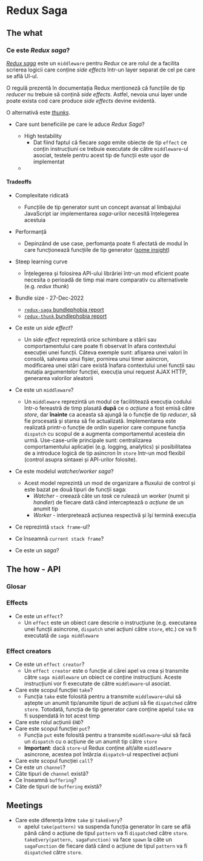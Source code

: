 # Redux Saga

## The what

### Ce este _Redux saga_?

[_Redux saga_](https://redux-saga.js.org/) este un `middleware` pentru _Redux_ ce are rolul de a facilita scrierea logicii care conține _side effects_ într-un layer separat de cel pe care se află UI-ul.

O regulă prezentă în documentația Redux menționeză că funcțiile de tip _reducer_ nu trebuie să conțină _side effects_. Astfel, nevoia unui layer unde poate exista cod care produce _side effects_ devine evidentă.

O alternativă este [_thunks_](https://redux.js.org/usage/writing-logic-thunks).

- Care sunt beneficiile pe care le aduce _Redux Saga_?

  - High testability
    - Dat fiind faptul că fiecare _saga_ emite obiecte de tip `effect` ce conțin instrucțiuni ce trebuie executate de către `middleware`-ul asociat, testele pentru acest tip de funcții este ușor de implementat
  -

#### Tradeoffs

- Complexitate ridicată
  - Funcțiile de tip generator sunt un concept avansat al limbajului JavaScript iar implementarea _saga_-urilor necesită înțelegerea acestuia
- Performanță
  - Depinzând de use case, perfomanța poate fi afectată de modul în care funcționează funcțiile de tip generator ([some insight](https://stackoverflow.com/a/70672133/9080110))
- Steep learning curve
  - Înțelegerea și folosirea API-ului librăriei într-un mod eficient poate necesita o perioadă de timp mai mare comparativ cu alternativele (e.g. _redux thunk_)
- Bundle size - 27-Dec-2022

  - [`redux-saga` bundlephobia report](https://bundlephobia.com/package/redux-saga@1.2.2)
  - [`redux-thunk` bundlephobia report](https://bundlephobia.com/package/redux-thunk@2.4.2)

- Ce este un _side effect_?

  - Un _side effect_ reprezintă orice schimbare a stării sau comportamentului care poate fi observat în afara contextului execuției unei funcții. Câteva exemple sunt: afișarea unei valori în consolă, salvarea unui fișier, pornirea unui timer asincron, modificarea unei stări care există înafara contextului unei funcții sau mutația argumentelor funcției, execuția unui request AJAX HTTP, generarea valorilor aleatorii

- Ce este un `middleware`?

  - Un `middleware` reprezintă un modul ce facilititează execuția codului într-o fereastră de timp plasată **după** ce o _acțiune_ a fost emisă către _store_, dar **înainte** ca aceasta să ajungă la o funcție de tip _reducer_, să fie procesată și starea să fie actualizată. Implementarea este realizată printr-o funcție de ordin superior care compune funcția `dispatch` cu scopul de a augmenta comportamentul acesteia din urmă. Use-case-urile principale sunt: centralizarea comportamentului aplicației (e.g. logging, analytics) și posibilitatea de a introduce logică de tip asincron în `store` într-un mod flexibil (control asupra sintaxei și API-urilor folosite).

- Ce este modelul _watcher/worker saga_?
  - Acest model reprezintă un mod de organizare a fluxului de control și este bazat pe două tipuri de funcții saga:
    - _Watcher_ - creează câte un _task_ ce rulează un _worker_ (numit și _handler_) de fiecare dată când interceptează o _acțiune_ de un anumit tip
    - _Worker_ - interpretează acțiunea respectivă și își termină execuția
- Ce reprezintă `stack frame`-ul?
- Ce înseamnă `current stack frame`?
- Ce este un _saga_?

## The how - API

### Glosar

### Effects

- Ce este un `effect`?
  - Un `effect` este un obiect care descrie o instrucțiune (e.g. executarea unei funcții asincrone, `dispatch` unei acțiuni către `store`, etc.) ce va fi executată de `saga middleware`

### Effect creators

- Ce este un `effect creator`?
  - Un `effect creator` este o funcție al cărei apel va crea și transmite către `saga middleware` un obiect ce conține instrucțiuni. Aceste instrucțiuni vor fi executate de către `middleware`-ul asociat.
- Care este scopul funcției `take`?
  - Funcția `take` este folosită pentru a transmite `middleware`-ului să aștepte un anumit tip/anumite tipuri de acțiuni să fie `dispatched` către `store`. Totodată, funcția de tip generator care conține apelul `take` va fi suspendată în tot acest timp
- Care este rolul acțiunii `END`?
- Care este scopul funcției `put`?
  - Funcția `put` este folosită pentru a transmite `middleware`-ului să facă un `dispatch` cu o acțiune de un anumit tip către `store`
  - **Important**: dacă `store`-ul Redux conține alt/alte `middleware` asincrone, acestea pot întârzia `dispatch`-ul respectivei acțiuni
- Care este scopul funcției `call`?
- Ce este un `channel`?
- Câte tipuri de `channel` există?
- Ce înseamnă `buffering`?
- Câte de tipuri de `buffering` există?

## Meetings

- Care este diferența între `take` și `takeEvery`?
  - apelul `take(pattern)` va suspenda funcția generator în care se află până când o acțiune de tipul `pattern` va fi `dispatch`ed către `store`. `takeEvery(pattern, sagaFunction)` va face `spawn` la câte un `sagaFunction` de fiecare dată când o acțiune de tipul `pattern` va fi `dispatched` către `store`.

